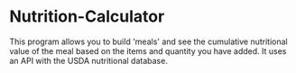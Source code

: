 # Nutrition-Calculator
This program allows you to build 'meals' and see the cumulative nutritional value of the meal based on the items and quantity you have added. It uses an API with the USDA nutritional database.
